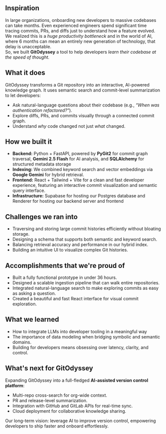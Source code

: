 ## Inspiration
In large organizations, onboarding new developers to massive codebases can take months. Even experienced engineers spend significant time tracing commits, PRs, and diffs just to understand how a feature evolved. We realized this is a *huge productivity bottleneck* and in the world of AI, where 6 months can mean an entirely new generation of technology, that delay is unacceptable.  
So, we built **GitOdyssey** a tool to help developers *learn their codebase at the speed of thought.*

## What it does
GitOdyssey transforms a Git repository into an interactive, AI-powered knowledge graph. It uses semantic search and commit-level summarization to let developers:
- Ask natural-language questions about their codebase (e.g., *“When was authentication refactored?”*).
- Explore diffs, PRs, and commits visually through a connected commit graph.
- Understand *why* code changed not just *what* changed.

## How we built it
- **Backend:** Python + FastAPI, powered by **PyGit2** for commit graph traversal, **Gemini 2.5 Flash** for AI analysis, and **SQLAlchemy** for structured metadata storage
- **Indexing:** We combined keyword search and vector embeddings via **Google Gemini** for hybrid retrieval.
- **Frontend:** React + Tailwind + Vite for a clean and fast developer experience, featuring an interactive commit visualization and semantic query interface.
- **Infrastructure:** Supabase for hosting our Postgres database and Renderer for hosting our backend server and frontend

## Challenges we ran into
- Traversing and storing large commit histories efficiently without bloating storage.
- Designing a schema that supports both semantic and keyword search.
- Balancing retrieval accuracy and performance in our hybrid index.
- Building an intuitive UI to visualize complex Git histories.

## Accomplishments that we're proud of
- Built a fully functional prototype in under 36 hours.
- Designed a scalable ingestion pipeline that can walk entire repositories.
- Integrated natural-language search to make exploring commits as easy as asking a question.
- Created a beautiful and fast React interface for visual commit exploration.

## What we learned
- How to integrate LLMs into developer tooling in a meaningful way
- The importance of data modeling when bridging symbolic and semantic domains.
- Building for developers means obsessing over latency, clarity, and control.

## What's next for GitOdyssey
Expanding GitOdyssey into a full-fledged **AI-assisted version control platform**:
- Multi-repo cross-search for org-wide context.
- PR and release-level summarization.
- Integration with GitHub and GitLab APIs for real-time sync.
- Cloud deployment for collaborative knowledge sharing.

Our long-term vision: leverage AI to improve version control, empowering developers to ship faster and onboard effortlessly.
